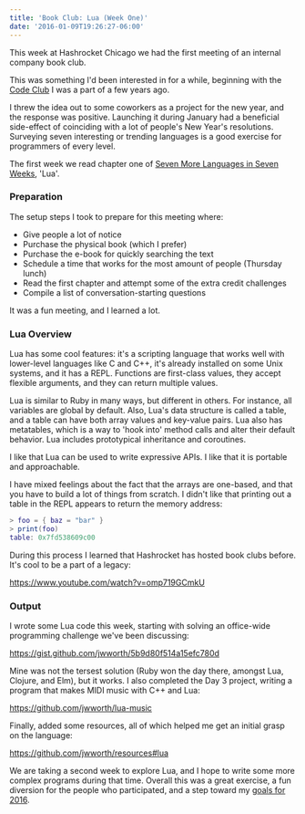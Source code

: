 ```yaml
---
title: 'Book Club: Lua (Week One)'
date: '2016-01-09T19:26:27-06:00'
---
```


This week at Hashrocket Chicago we had the first meeting of an internal company book club.

This was something I'd been interested in for a while, beginning with the [Code Club](http://www.jakeworth.com/code-club) I was a part of a few years ago.

I threw the idea out to some coworkers as a project for the new year, and the response was positive. Launching it during January had a beneficial side-effect of coinciding with a lot of people's New Year's resolutions. Surveying seven interesting or trending languages is a good exercise for programmers of every level.

The first week we read chapter one of [Seven More Languages in Seven Weeks](https://pragprog.com/book/7lang/seven-more-languages-in-seven-weeks), 'Lua'.

### Preparation

The setup steps I took to prepare for this meeting where:

* Give people a lot of notice
* Purchase the physical book (which I prefer)
* Purchase the e-book for quickly searching the text
* Schedule a time that works for the most amount of people (Thursday lunch)
* Read the first chapter and attempt some of the extra credit challenges
* Compile a list of conversation-starting questions

It was a fun meeting, and I learned a lot.

### Lua Overview

Lua has some cool features: it's a scripting language that works well with lower-level languages like C and C++, it's already installed on some Unix systems, and it has a REPL. Functions are first-class values, they accept flexible arguments, and they can return multiple values.

Lua is similar to Ruby in many ways, but different in others. For instance, all variables are global by default. Also, Lua's data structure is called a table, and a table can have both array values and key-value pairs. Lua also has metatables, which is a way to 'hook into' method calls and alter their default behavior. Lua includes prototypical inheritance and coroutines.

I like that Lua can be used to write expressive APIs. I like that it is portable and approachable.

I have mixed feelings about the fact that the arrays are one-based, and that you have to build a lot of things from scratch. I didn't like that printing out a table in the REPL appears to return the memory address:

```lua
> foo = { baz = "bar" }
> print(foo)
table: 0x7fd538609c00
```

During this process I learned that Hashrocket has hosted book clubs before. It's cool to be a part of a legacy:

https://www.youtube.com/watch?v=omp719GCmkU

### Output

I wrote some Lua code this week, starting with solving an office-wide programming challenge we've been discussing:

https://gist.github.com/jwworth/5b9d80f514a15efc780d

Mine was not the tersest solution (Ruby won the day there, amongst Lua, Clojure, and Elm), but it works. I also completed the Day 3 project, writing a program that makes MIDI music with C++ and Lua:

https://github.com/jwworth/lua-music

Finally, added some resources, all of which helped me get an initial grasp on the language:

https://github.com/jwworth/resources#lua

We are taking a second week to explore Lua, and I hope to write some more complex programs during that time. Overall this was a great exercise, a fun diversion for the people who participated, and a step toward my [goals for 2016](http://www.jakeworth.com/my-annual-review-2015).
